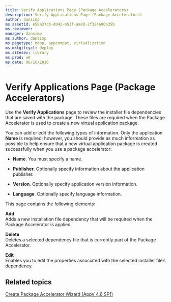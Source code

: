```yaml
---
title: Verify Applications Page (Package Accelerators)
description: Verify Applications Page (Package Accelerators)
author: dansimp
ms.assetid: e58a37db-d042-453f-aa0d-2f324600a35b
ms.reviewer: 
manager: dansimp
ms.author: dansimp
ms.pagetype: mdop, appcompat, virtualization
ms.mktglfcycl: deploy
ms.sitesec: library
ms.prod: w8
ms.date: 06/16/2016
---
```



# Verify Applications Page (Package Accelerators)


Use the **Verify Applications** page to review the installer file dependencies that are saved with the package. These files are required when the Package Accelerator is used to create a new virtual application package.

You can add or edit the following types of information. Only the application **Name** is required; however, you should provide as much information as possible to help ensure that a new virtual application package is created successfully when you use a package accelerator:

-   **Name**. You must specify a name.

-   **Publisher**. Optionally specify information about the application publisher.

-   **Version**. Optionally specify application version information.

-   **Language**. Optionally specify language information.

This page contains the following elements:

<a href="" id="add"></a>**Add**  
Adds a new installation file dependency that will be required when the Package Accelerator is applied.

<a href="" id="delete"></a>**Delete**  
Deletes a selected dependency file that is currently part of the Package Accelerator.

<a href="" id="edit"></a>**Edit**  
Enables you to edit the properties associated with the selected installer file’s dependency.

## Related topics


[Create Package Accelerator Wizard (AppV 4.6 SP1)](create-package-accelerator-wizard--appv-46-sp1-.md)

 

 





